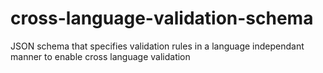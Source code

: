 # cross-language-validation-schema
JSON schema that specifies validation rules in a language independant manner to enable cross language validation
